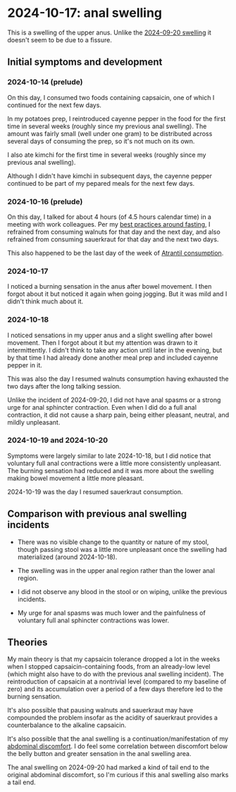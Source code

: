 # 2024-10-17: anal swelling

This is a swelling of the upper anus. Unlike the [2024-09-20
swelling](2024-09-20-anal-swelling.md) it doesn't seem to be due to a
fissure.

## Initial symptoms and development

### 2024-10-14 (prelude)

On this day, I consumed two foods containing capsaicin, one of which I
continued for the next few days.

In my potatoes prep, I reintroduced cayenne pepper in the food for the
first time in several weeks (roughly since my previous anal
swelling). The amount was fairly small (well under one gram) to be
distributed across several days of consuming the prep, so it's not
much on its own.

I also ate kimchi for the first time in several weeks
(roughly since my previous anal swelling).

Although I didn't have kimchi in subsequent days, the cayenne pepper
continued to be part of my pepared meals for the next few days.

### 2024-10-16 (prelude)

On this day, I talked for about 4 hours (of 4.5 hours calendar time)
in a meeting with work colleagues. Per my [best practices around
fasting](../../best-practices/best-practices-around-fasting.md), I
refrained from consuming walnuts for that day and the next day, and
also refrained from consuming sauerkraut for that day and the next two
days.

This also happened to be the last day of the week of [Atrantil
consumption](2024-10-02-atrantil-purchase.md).

### 2024-10-17

I noticed a burning sensation in the anus after bowel movement. I then
forgot about it but noticed it again when going jogging. But it was
mild and I didn't think much about it.

### 2024-10-18

I noticed sensations in my upper anus and a slight swelling after
bowel movement. Then I forgot about it but my attention was drawn to
it intermittently. I didn't think to take any action until later in
the evening, but by that time I had already done another meal prep and
included cayenne pepper in it.

This was also the day I resumed walnuts consumption having exhausted
the two days after the long talking session.

Unlike the incident of 2024-09-20, I did not have anal spasms or a
strong urge for anal sphincter contraction. Even when I did do a full
anal contraction, it did not cause a sharp pain, being either
pleasant, neutral, and mildly unpleasant.

### 2024-10-19 and 2024-10-20

Symptoms were largely similar to late 2024-10-18, but I did notice
that voluntary full anal contractions were a little more consistently
unpleasant. The burning sensation had reduced and it was more about
the swelling making bowel movement a little more pleasant.

2024-10-19 was the day I resumed sauerkraut consumption.

## Comparison with previous anal swelling incidents

* There was no visible change to the quantity or nature of my stool,
  though passing stool was a little more unpleasant once the swelling
  had materialized (around 2024-10-18).

* The swelling was in the upper anal region rather than the lower anal
  region.

* I did not observe any blood in the stool or on wiping, unlike the
  previous incidents.

* My urge for anal spasms was much lower and the painfulness of
  voluntary full anal sphincter contractions was lower.

## Theories

My main theory is that my capsaicin tolerance dropped a lot in the
weeks when I stopped capsaicin-containing foods, from an already-low
level (which might also have to do with the previous anal swelling
incident). The reintroduction of capsaicin at a nontrivial level
(compared to my baseline of zero) and its accumulation over a period
of a few days therefore led to the burning sensation.

It's also possible that pausing walnuts and sauerkraut may have
compounded the problem insofar as the acidity of sauerkraut provides a
counterbalance to the alkaline capsaicin.

It's also possible that the anal swelling is a
continuation/manifestation of my [abdominal
discomfort](2024-10-08-onward-abdominal-discomfort-and-other-symptoms.md). I
do feel some correlation between discomfort below the belly button and
greater sensation in the anal swelling area.

The anal swelling on 2024-09-20 had marked a kind of tail end to the
original abdominal discomfort, so I'm curious if this anal swelling
also marks a tail end.
